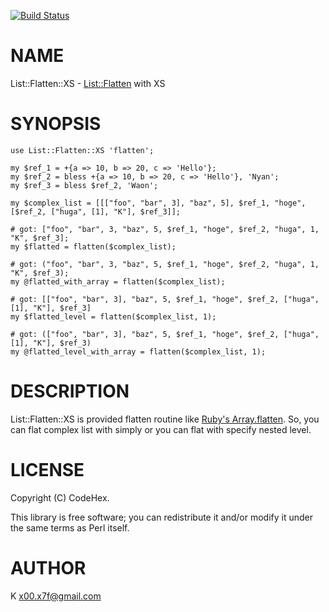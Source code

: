 [![Build Status](https://travis-ci.org/Code-Hex/List-Flatten-XS.svg?branch=master)](https://travis-ci.org/Code-Hex/List-Flatten-XS)
# NAME

List::Flatten::XS - [List::Flatten](https://metacpan.org/pod/List::Flatten) with XS

# SYNOPSIS

    use List::Flatten::XS 'flatten';

    my $ref_1 = +{a => 10, b => 20, c => 'Hello'};
    my $ref_2 = bless +{a => 10, b => 20, c => 'Hello'}, 'Nyan';
    my $ref_3 = bless $ref_2, 'Waon';

    my $complex_list = [[["foo", "bar", 3], "baz", 5], $ref_1, "hoge", [$ref_2, ["huga", [1], "K"], $ref_3]];

    # got: ["foo", "bar", 3, "baz", 5, $ref_1, "hoge", $ref_2, "huga", 1, "K", $ref_3];
    my $flatted = flatten($complex_list);

    # got: ("foo", "bar", 3, "baz", 5, $ref_1, "hoge", $ref_2, "huga", 1, "K", $ref_3);
    my @flatted_with_array = flatten($complex_list);

    # got: [["foo", "bar", 3], "baz", 5, $ref_1, "hoge", $ref_2, ["huga", [1], "K"], $ref_3]
    my $flatted_level = flatten($complex_list, 1);

    # got: (["foo", "bar", 3], "baz", 5, $ref_1, "hoge", $ref_2, ["huga", [1], "K"], $ref_3)
    my @flatted_level_with_array = flatten($complex_list, 1);

# DESCRIPTION

List::Flatten::XS is provided flatten routine like [Ruby's Array.flatten](https://ruby-doc.org/core-2.2.0/Array.html#method-i-flatten).
So, you can flat complex list with simply or you can flat with specify nested level.

# LICENSE

Copyright (C) CodeHex.

This library is free software; you can redistribute it and/or modify
it under the same terms as Perl itself.

# AUTHOR

K <x00.x7f@gmail.com>
